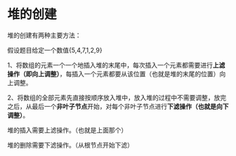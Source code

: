 # 堆的创建

堆的创建有两种主要方法：

假设题目给定一个数值{5,4,7,1,2,9}

1、将数组的元素一个一个地插入堆的末尾中，每次插入一个元素都需要进行**上滤操作（即向上调整）**，每插入一个元素都要从该位置（也就是堆的末尾的位置）向上调整。

2、将数组的全部元素先直接按顺序放入堆中，放入堆的过程中不需要调整，放完之后，从最后一个**非叶子节点**开始，对每个非叶子节点进行**下滤操作（也就是向下调整）**。



堆的插入需要上滤操作。（也就是上面那个）

堆的删除需要下滤操作。（从根节点开始下滤）